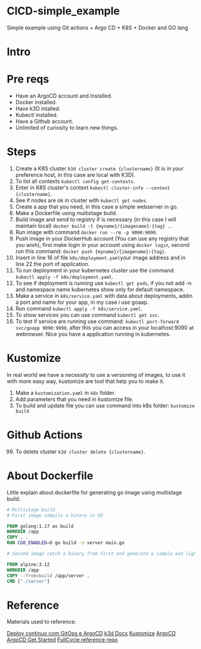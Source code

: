 # CICD-simple_example
Simple example using Git actions + Argo CD + K8S + Docker and  GO lang

# Intro


# Pre reqs
* Have an ArgoCD account and Installed. 
* Docker installed.
* Have k3D intalled.
* Kubectl installed.
* Have a Github account.
* Unlimited of curiosity to learn new things.

# Steps
1. Create a K8S cluster `k3d cluster create {clustername}` (It is in your preference host, in this case are local with K3D).
2. To list all contexts `kubectl config get-contexts`.
3. Enter in K8S cluster's context `kubectl cluster-info --context {clustername}`.
4. See if nodes are ok in cluster with `kubectl get nodes`.
5. Create a app that you need, in this case a simple webserver in go.
6. Make a Dockerfile using multistage build.
7. Build image and send to registry if is necessary (in this case I will maintain local) `docker build -t {myname}/{imagename}:{tag} .`.
8. Run image with command `docker run --rm -p 9090:9090`.
9. Push image in your DockerHub account (You can use any registry that you wish), first make login in your account using  `docker login`, second run this command: `docker push {myname}/{imagename}:{tag}`.
10. Insert in line 16 of file `k8s/deployment.yaml`your image address and in line 22 the port of application.
11. To run deployment in your kubernetes cluster use the command: `kubectl apply -f k8s/deployment.yaml`.
12. To see if deployment is running use `kubectl get pods`, if you not add -n and namespace name kubernetes show only for default namespace.
13. Make a service in `k8s/service.yaml` with data about deployments, addin a port and name for your app, in my case i use goaap.
14. Run command `kubectl apply -f k8s/service.yaml`.
15. To show services you can use command `kubectl get svc`.
16. To test if service are running use command: `kubectl port-forward svc/goapp 9090:9090`, after this you can access in your localhost:9090 at webrowser.
Nice you have a application running in kubernetes.  

# Kustomize
In real world we have a necessity to use a versioning of images, to use it with more easy way, kustomize are tool that help you to make it.

1. Make a `kustomization.yaml` in `k8s` folder.
2. Add parameters that you need in kustomize file.
3. To build and update file you can use command into k8s folder: `kustomize build`

# Github Actions



99. To delete cluster `k3d cluster delete {clustername}`.

# About Dockerfile
Little explain about dockerfile for generating go image using multistage build.  

```Dockerfile
# Multistage build
# First image compile a binary in GO

FROM golang:1.17 as build 
WORKDIR /app
COPY . . 
RUN CGO_ENABLED=0 go build -o server main.go

# Second image catch a binary from first and generate a simple and light image to use in webserver

FROM alpine:3.12
WORKDIR /app
COPY --from=build /app/server .
CMD ["./server"]
```

# Reference
Materials used to reference:

[Deploy contínuo com GitOps e ArgoCD](https://www.youtube.com/watch?v=63HGUgQXD1w)
[k3d Docs](https://k3d.io/v5.0.1/)
[Kustomize](https://kustomize.io/)
[ArgoCD](https://github.com/argoproj/argo-cd)
[ArgoCD Get Started](https://argo-cd.readthedocs.io/en/stable/)
[FullCycle reference repo](https://github.com/codeedu/argocd-fullcycle)